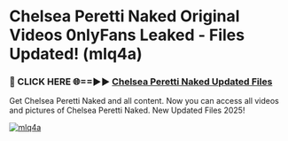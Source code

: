 # Chelsea Peretti Naked Original Videos 0nlyFans Leaked - Files Updated! (mlq4a)

<h3>🔴 CLICK HERE 🌐==►► <a href="https://tinyurl.com/up5wt9bj" rel="nofollow">Chelsea Peretti Naked Updated Files</a></h3>

Get Chelsea Peretti Naked and all content. Now you can access all videos and pictures of Chelsea Peretti Naked. New Updated Files 2025!

[![mlq4a](https://i.imgur.com/ABiUzMV.gif)](https://tinyurl.com/up5wt9bj)
